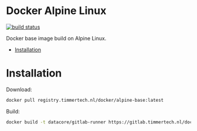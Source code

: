 # Docker Alpine Linux

[![build status](https://gitlab.timmertech.nl/docker/alpine-base/badges/master/build.svg)](https://gitlab.timmertech.nl/docker/alpine-base/commits/master)

Docker base image build on Alpine Linux.

- [Installation](#installation)

# Installation

Download:

```bash
docker pull registry.timmertech.nl/docker/alpine-base:latest
```

Build:
```bash
docker build -t datacore/gitlab-runner https://gitlab.timmertech.nl/docker/alpine-base
```
